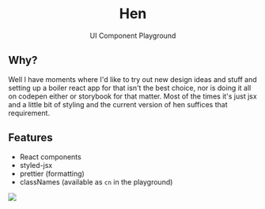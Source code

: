 <h1 align="center">Hen</h1>
<p align="center">UI Component Playground </p>

## Why?

Well I have moments where I'd like to try out new design ideas and stuff and setting up a boiler react app for that isn't the best choice, nor is doing it all on codepen either or storybook for that matter. Most of the times it's just jsx and a little bit of styling and the current version of hen suffices that requirement.

## Features

- React components
- styled-jsx
- prettier (formatting)
- classNames (available as `cn` in the playground)


<a href="https://www.buymeacoffee.com/barelyhuman"><img src="https://img.buymeacoffee.com/button-api/?text=Buy me a coffee&emoji=&slug=barelyhuman&button_colour=000000&font_colour=ffffff&font_family=Inter&outline_colour=ffffff&coffee_colour=FFDD00"></a>
